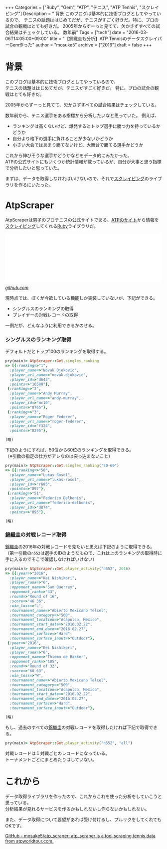 +++
Categories = ["Ruby", "Gem", "ATP", "テニス", "ATP Tennis", "スクレイピング"]
Description = " 背景  このブログは基本的に技術ブログとしてやっているので、 テニスの話題ははじめてだが、テニスがすごく好きだ。特に、プロの試合の観戦はとても好きだ。  2005年からずーっと見てて、欠かさずすべての試合結果はチェックしている。  数年前"
Tags = ["tech"]
date = "2016-03-06T14:05:00+09:00"
title = "【錦織圭も分析】ATP TennisのデータスクレイパーGem作った"
author = "mosuke5"
archive = ["2016"]
draft = false
+++

<body>
<h1>背景</h1>

<p>このブログは基本的に技術ブログとしてやっているので、<br>
テニスの話題ははじめてだが、テニスがすごく好きだ。
特に、プロの試合の観戦はとても好きだ。</p>

<p>2005年からずーっと見てて、欠かさずすべての試合結果はチェックしている。</p>

<p>数年前から、テニス選手をある指標から分析したいなと思っていた。
例えば、</p>

<ul>
<li>ランキングは高くないけど、爆発するとトップ選手に勝つ力を持っているかどうか</li>
<li>自分より格下の選手に負けることが少ないかどうか</li>
<li>小さい大会ではあまり勝てないけど、大舞台で勝てる選手かどうか</li>
</ul>


<p>これから伸びそうな選手かどうかなどをデータ的にみたかった。<br>
ATPの公式サイトにもいくつか統計情報が載っているが、自分が大事と思う指標で分析したいと思っていた。</p>

<p>まずは、データを取得しなければいけないので、それで<a class="keyword" href="http://d.hatena.ne.jp/keyword/%A5%B9%A5%AF%A5%EC%A5%A4%A5%D4%A5%F3%A5%B0">スクレイピング</a>のライブラリを作るにいたった。</p>

<h1>AtpScraper</h1>

<p>AtpScraperは男子のプロテニスの公式サイトである、<a href="http://www.atpworldtour.com">ATPのサイト</a>から情報を<a class="keyword" href="http://d.hatena.ne.jp/keyword/%A5%B9%A5%AF%A5%EC%A5%A4%A5%D4%A5%F3%A5%B0">スクレイピング</a>してくれる<a class="keyword" href="http://d.hatena.ne.jp/keyword/Ruby">Ruby</a>ライブラリだ。</p>

<p><iframe src="//hatenablog-parts.com/embed?url=https%3A%2F%2Fgithub.com%2Fmosuke5%2Fatp_scraper" title="mosuke5/atp_scraper" class="embed-card embed-webcard" scrolling="no" frameborder="0" style="display: block; width: 100%; height: 155px; max-width: 500px; margin: 10px 0px;"></iframe><cite class="hatena-citation"><a href="https://github.com/mosuke5/atp_scraper">github.com</a></cite></p>

<p>現時点では、ぼくが今欲している機能しか実装していないが、下記ができる。</p>

<ul>
<li>シングルスのランキングの取得</li>
<li>プレイヤーの対戦レコードの取得</li>
</ul>


<p>一例だが、どんなふうに利用できるかのせる。</p>

<h3>シングルスのランキング取得</h3>

<p>デフォルトだとトップ100のランキングを取得する。</p>

```ruby
pry(main)> AtpScraper::Get.singles_ranking
=> [{:ranking=>"1",
  :player_name=>"Novak Djokovic",
  :player_url_name=>"novak-djokovic",
  :player_id=>"d643",
  :points=>"16580"},
 {:ranking=>"2",
  :player_name=>"Andy Murray",
  :player_url_name=>"andy-murray",
  :player_id=>"mc10",
  :points=>"8765"},
 {:ranking=>"3",
  :player_name=>"Roger Federer",
  :player_url_name=>"roger-federer",
  :player_id=>"f324",
  :points=>"8295"},

(略)
```


<p>下記のようにすれば、50位から60位のランキングを取得できる。<br>
（※引数の指定の仕方がアレなのは突っ込まないこと）</p>

```ruby
pry(main)> AtpScraper::Get.singles_ranking("50-60")
=> [{:ranking=>"50",
  :player_name=>"Lukas Rosol",
  :player_url_name=>"lukas-rosol",
  :player_id=>"r685",
  :points=>"897"},
 {:ranking=>"51",
  :player_name=>"Federico Delbonis",
  :player_url_name=>"federico-delbonis",
  :player_id=>"d874",
  :points=>"895"},

(略)
```


<h3>
<a class="keyword" href="http://d.hatena.ne.jp/keyword/%B6%D3%BF%A5%B7%BD">錦織圭</a>の対戦レコード取得</h3>

<p><a class="keyword" href="http://d.hatena.ne.jp/keyword/%B6%D3%BF%A5%B7%BD">錦織圭</a>の2016年の対戦レコードを見たいと思えば下記のように取得できる。<br>
（第一引数の<code>n552</code>は選手のIDのようなもので、これは上のランキングの取得時に手に入るのでそこで確認しなければいけない）</p>

```ruby
pry(main)> AtpScraper::Get.player_activity("n552", 2016)
=> [{:year=>"2016",
  :player_name=>"Kei Nishikori",
  :player_rank=>"6",
  :opponent_name=>"Sam Querrey",
  :opponent_rank=>"43",
  :round=>"Round of 16",
  :score=>"46 36",
  :win_loss=>"L",
  :tournament_name=>"Abierto Mexicano Telcel",
  :tournament_category=>"500",
  :tournament_location=>"Acapulco, Mexico",
  :tournament_start_date=>"2016.02.22",
  :tournament_end_date=>"2016.02.27",
  :tournament_surface=>"Hard",
  :tournament_surface_inout=>"Outdoor"},
 {:year=>"2016",
  :player_name=>"Kei Nishikori",
  :player_rank=>"6",
  :opponent_name=>"Thiemo de Bakker",
  :opponent_rank=>"105",
  :round=>"Round of 32",
  :score=>"60 63",
  :win_loss=>"W",
  :tournament_name=>"Abierto Mexicano Telcel",
  :tournament_category=>"500",
  :tournament_location=>"Acapulco, Mexico",
  :tournament_start_date=>"2016.02.22",
  :tournament_end_date=>"2016.02.27",
  :tournament_surface=>"Hard",
  :tournament_surface_inout=>"Outdoor"},

(略)
```


<p>もし、過去のすべての<a class="keyword" href="http://d.hatena.ne.jp/keyword/%B6%D3%BF%A5%B7%BD">錦織圭</a>の対戦レコードを取得したければ下記で取得できる。</p>

```ruby
pry(main)> AtpScraper::Get.player_activity("n552", "all")
```


<p>対戦レコードは１対戦ごとのレコードになっている。<br>
トーナメントごとにまとめたりはしていない。</p>

<h1>これから</h1>

<p>データ取得ライブラリを作ったので、これからこれを使った分析をしていこうと思っている。<br>
分析結果が見れるサービスを作るかもしれないし作らないかもしれない。</p>

<p>また、データ取得について要望があれば受け付けるし、プルリクをしてくれてもOKです。</p>

<p><a href="https://github.com/mosuke5/atp_scraper">GitHub - mosuke5/atp_scraper: atp_scraper is a tool scraping tennis data from atpworldtour.com.</a></p>
</body>

